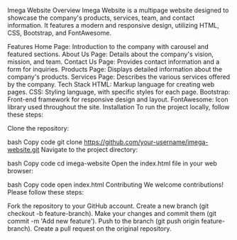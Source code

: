 Imega Website
Overview
Imega Website is a multipage website designed to showcase the company's products, services, team, and contact information. It features a modern and responsive design, utilizing HTML, CSS, Bootstrap, and FontAwesome.

Features
Home Page: Introduction to the company with carousel and featured sections.
About Us Page: Details about the company's vision, mission, and team.
Contact Us Page: Provides contact information and a form for inquiries.
Products Page: Displays detailed information about the company's products.
Services Page: Describes the various services offered by the company.
Tech Stack
HTML: Markup language for creating web pages.
CSS: Styling language, with specific styles for each page.
Bootstrap: Front-end framework for responsive design and layout.
FontAwesome: Icon library used throughout the site.
Installation
To run the project locally, follow these steps:

Clone the repository:

bash
Copy code
git clone https://github.com/your-username/imega-website.git
Navigate to the project directory:

bash
Copy code
cd imega-website
Open the index.html file in your web browser:

bash
Copy code
open index.html
Contributing
We welcome contributions! Please follow these steps:

Fork the repository to your GitHub account.
Create a new branch (git checkout -b feature-branch).
Make your changes and commit them (git commit -m 'Add new feature').
Push to the branch (git push origin feature-branch).
Create a pull request on the original repository.
